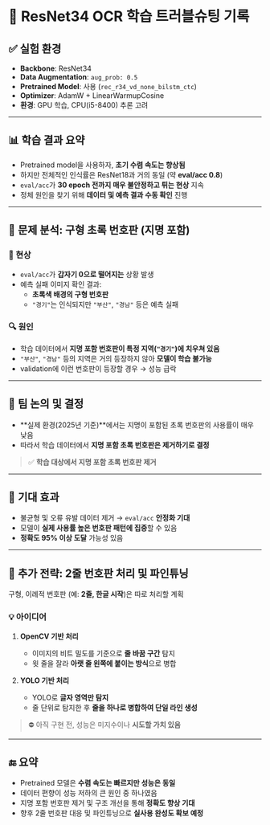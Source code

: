 # 🧠 ResNet34 OCR 학습 트러블슈팅 기록

## ✅ 실험 환경

- **Backbone**: ResNet34  
- **Data Augmentation**: `aug_prob: 0.5`  
- **Pretrained Model**: 사용 (`rec_r34_vd_none_bilstm_ctc`)  
- **Optimizer**: AdamW + LinearWarmupCosine  
- **환경**: GPU 학습, CPU(i5-8400) 추론 고려

---

## 📊 학습 결과 요약

- Pretrained model을 사용하자, **초기 수렴 속도는 향상됨**
- 하지만 전체적인 인식률은 ResNet18과 거의 동일 (약 **eval/acc 0.8**)
- `eval/acc`가 **30 epoch 전까지 매우 불안정하고 튀는 현상** 지속
- 정체 원인을 찾기 위해 **데이터 및 예측 결과 수동 확인** 진행

---

## 🧩 문제 분석: 구형 초록 번호판 (지명 포함)

### 🚨 현상

- `eval/acc`가 **갑자기 0으로 떨어지는** 상황 발생
- 예측 실패 이미지 확인 결과:
  - **초록색 배경의 구형 번호판**
  - `"경기"`는 인식되지만 `"부산"`, `"경남"` 등은 예측 실패

### 🔍 원인

- 학습 데이터에서 **지명 포함 번호판이 특정 지역(`"경기"`)에 치우쳐 있음**
- `"부산"`, `"경남"` 등의 지역은 거의 등장하지 않아 **모델이 학습 불가능**
- validation에 이런 번호판이 등장할 경우 → 성능 급락

---

## 🤝 팀 논의 및 결정

- **실제 환경(2025년 기준)**에서는 지명이 포함된 초록 번호판의 사용률이 매우 낮음
- 따라서 학습 데이터에서 **지명 포함 초록 번호판은 제거하기로 결정**

> ✅ **학습 대상에서 지명 포함 초록 번호판 제거**

---

## 🚀 기대 효과

- 불균형 및 오류 유발 데이터 제거 → `eval/acc` **안정화 기대**
- 모델이 **실제 사용률 높은 번호판 패턴에 집중**할 수 있음
- **정확도 95% 이상 도달** 가능성 있음

---

## 🔄 추가 전략: 2줄 번호판 처리 및 파인튜닝

구형, 이례적 번호판 (예: **2줄, 한글 시작**)은 따로 처리할 계획

### 💡 아이디어

1. **OpenCV 기반 처리**
   - 이미지의 비트 밀도를 기준으로 **줄 바꿈 구간** 탐지
   - 윗 줄을 잘라 **아랫 줄 왼쪽에 붙이는 방식**으로 병합

2. **YOLO 기반 처리**
   - YOLO로 **글자 영역만 탐지**
   - 줄 단위로 탐지한 후 **줄을 하나로 병합하여 단일 라인 생성**

> ⛔ 아직 구현 전, 성능은 미지수이나 **시도할 가치 있음**

---

## 🔚 요약

- Pretrained 모델은 **수렴 속도는 빠르지만 성능은 동일**
- 데이터 편향이 성능 저하의 큰 원인 중 하나였음
- 지명 포함 번호판 제거 및 구조 개선을 통해 **정확도 향상 기대**
- 향후 2줄 번호판 대응 및 파인튜닝으로 **실사용 완성도 확보 예정**
